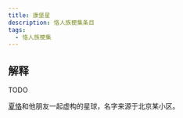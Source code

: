 ```yaml
---
title: 康堡星
description: 恪人族梗集条目
tags:
  - 恪人族梗集
---
```


## 解释

TODO

[夏恪](夏恪)和他朋友一起虚构的星球，名字来源于北京某小区。
